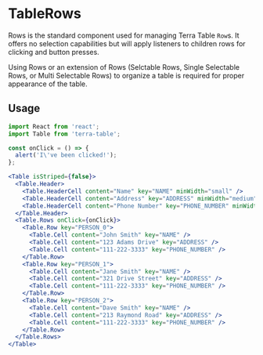 # TableRows

Rows is the standard component used for managing Terra Table `Row`s. It offers no selection capabilities but will apply listeners to children rows for clicking and button presses.

Using Rows or an extension of Rows (Selctable Rows, Single Selectable Rows, or Multi Selectable Rows) to organize a table is required for proper appearance of the table.

## Usage

```jsx
import React from 'react';
import Table from 'terra-table';

const onClick = () => {
  alert('I\'ve been clicked!');
};

<Table isStriped={false}>
  <Table.Header>
    <Table.HeaderCell content="Name" key="NAME" minWidth="small" />
    <Table.HeaderCell content="Address" key="ADDRESS" minWidth="medium" />
    <Table.HeaderCell content="Phone Number" key="PHONE_NUMBER" minWidth="large" />
  </Table.Header>
  <Table.Rows onClick={onClick}>
    <Table.Row key="PERSON_0">
      <Table.Cell content="John Smith" key="NAME" />
      <Table.Cell content="123 Adams Drive" key="ADDRESS" />
      <Table.Cell content="111-222-3333" key="PHONE_NUMBER" />
    </Table.Row>
    <Table.Row key="PERSON_1">
      <Table.Cell content="Jane Smith" key="NAME" />
      <Table.Cell content="321 Drive Street" key="ADDRESS" />
      <Table.Cell content="111-222-3333" key="PHONE_NUMBER" />
    </Table.Row>
    <Table.Row key="PERSON_2">
      <Table.Cell content="Dave Smith" key="NAME" />
      <Table.Cell content="213 Raymond Road" key="ADDRESS" />
      <Table.Cell content="111-222-3333" key="PHONE_NUMBER" />
    </Table.Row>
  </Table.Rows>
</Table>
```
